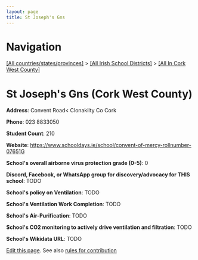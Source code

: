 ```yaml
---
layout: page
title: St Joseph's Gns
---
```

# Navigation

[[All countries/states/provinces]](../../..) > [[All Irish School Districts]](../..) > [[All In Cork West County]](..)

# St Joseph's Gns (Cork West County)

**Address**: Convent Road< Clonakilty Co Cork

**Phone**: 023 8833050

**Student Count**: 210

**Website**: <https://www.schooldays.ie/school/convent-of-mercy-rollnumber-07651G>

**School's overall airborne virus protection grade (0-5)**: 0

**Discord, Facebook, or WhatsApp group for discovery/advocacy for THIS school**: TODO

**School's policy on Ventilation**: TODO

**School's Ventilation Work Completion**: TODO

**School's Air-Purification**: TODO

**School's CO2 monitoring to actively drive ventilation and filtration**: TODO

**School's Wikidata URL**: TODO


[Edit this page](https://github.com/ventilate-schools/Ireland/edit/main/./Cork_West_County/St_Joseph's_Gns.md). See also [rules for contribution](../../../contribution-rules/)